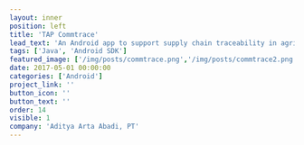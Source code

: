 ```yaml
---
layout: inner
position: left
title: 'TAP Commtrace'
lead_text: 'An Android app to support supply chain traceability in agricultural field.'
tags: ['Java', 'Android SDK']
featured_image: ['/img/posts/commtrace.png','/img/posts/commtrace2.png']
date: 2017-05-01 00:00:00
categories: ['Android']
project_link: ''
button_icon: ''
button_text: ''
order: 14
visible: 1
company: 'Aditya Arta Abadi, PT'
---
```

<!---
to trace the value chain of farming products as they move from the field to the buyer
--!>